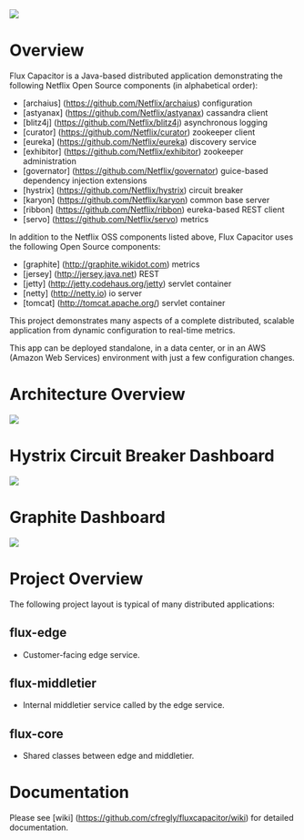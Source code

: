 <img src="https://raw.github.com/cfregly/fluxcapacitor/master/docs/images/fluxcapacitor-logo.png">

Overview
========
Flux Capacitor is a Java-based distributed application demonstrating the following Netflix Open Source components (in alphabetical order):
* [archaius] (https://github.com/Netflix/archaius) configuration
* [astyanax] (https://github.com/Netflix/astyanax) cassandra client
* [blitz4j] (https://github.com/Netflix/blitz4j) asynchronous logging
* [curator] (https://github.com/Netflix/curator) zookeeper client
* [eureka] (https://github.com/Netflix/eureka) discovery service
* [exhibitor] (https://github.com/Netflix/exhibitor) zookeeper administration
* [governator] (https://github.com/Netflix/governator) guice-based dependency injection extensions
* [hystrix] (https://github.com/Netflix/hystrix) circuit breaker
* [karyon] (https://github.com/Netflix/karyon) common base server
* [ribbon] (https://github.com/Netflix/ribbon) eureka-based REST client
* [servo] (https://github.com/Netflix/servo) metrics

In addition to the Netflix OSS components listed above, Flux Capacitor uses the following Open Source components:
* [graphite] (http://graphite.wikidot.com) metrics
* [jersey] (http://jersey.java.net) REST 
* [jetty] (http://jetty.codehaus.org/jetty) servlet container 
* [netty] (http://netty.io) io server 
* [tomcat] (http://tomcat.apache.org/) servlet container

This project demonstrates many aspects of a complete distributed, scalable application from dynamic configuration to real-time metrics.

This app can be deployed standalone, in a data center, or in an AWS (Amazon Web Services) environment with just a few configuration changes.

Architecture Overview
=====================
<img src="https://raw.github.com/cfregly/fluxcapacitor/master/docs/images/fluxcapacitor-netflixoss-overview.jpg">

Hystrix Circuit Breaker Dashboard
=================================
<img src="https://raw.github.com/cfregly/fluxcapacitor/master/docs/images/fluxcapacitor-hystrix-dashboard.jpg">

Graphite Dashboard
=================================
<img src="https://raw.github.com/cfregly/fluxcapacitor/master/docs/images/fluxcapacitor-graphite-dashboard.jpg">

Project Overview
================
The following project layout is typical of many distributed applications: 

flux-edge
-----------
* Customer-facing edge service.

flux-middletier
-----------------
* Internal middletier service called by the edge service.

flux-core
-----------
* Shared classes between edge and middletier.

Documentation
==============
Please see [wiki] (https://github.com/cfregly/fluxcapacitor/wiki) for detailed documentation.
